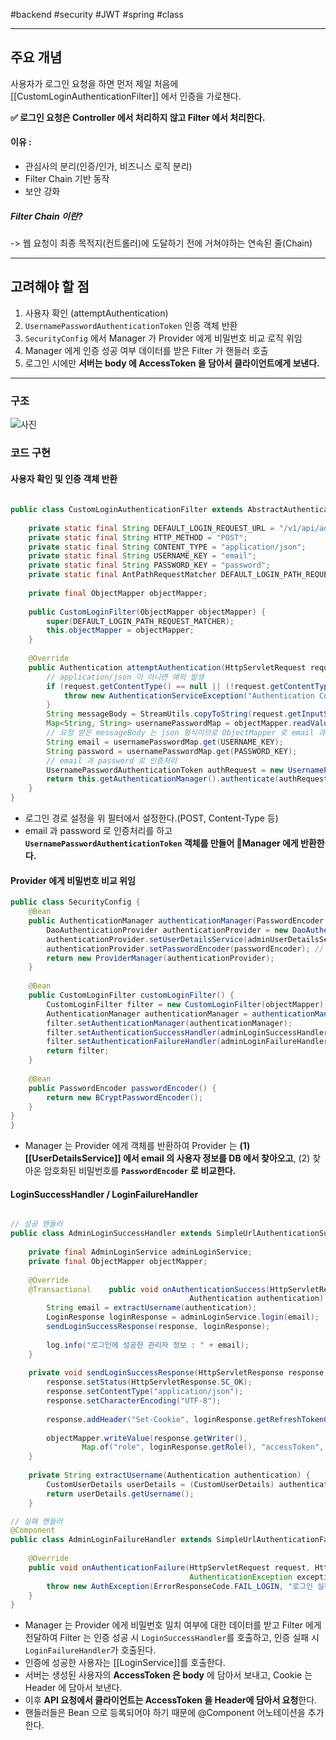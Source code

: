 #backend #security #JWT #spring #class

___
## 주요 개념

사용자가 로그인 요청을 하면 먼저 제일 처음에 [[CustomLoginAuthenticationFilter]] 에서 인증을 가로챈다.

**✅ 로그인 요청은 Controller 에서 처리하지 않고 Filter 에서 처리한다.**
#### 이유 : 
- 관심사의 분리(인증/인가, 비즈니스 로직 분리)
- Filter Chain 기반 동작
- 보안 강화
##### Filter Chain 이란? 
-> 웹 요청이 최종 목적지(컨트롤러)에 도달하기 전에 거쳐야하는 연속된 줄(Chain)

___

## 고려해야 할 점

1. 사용자 확인 (attemptAuthentication)
2. `UsernamePasswordAuthenticationToken` 인증 객체 반환
3. `SecurityConfig` 에서 Manager 가 Provider 에게 비밀번호 비교 로직 위임
4. Manager 에게 인증 성공 여부 데이터를 받은 Filter 가 핸들러 호출
5. 로그인 시에만 **서버는 body 에 AccessToken 을 담아서 클라이언트에게 보낸다.**

___

### 구조
![사진](image/secure.png)

### 코드 구현

#### 사용자 확인 및 인증 객체 반환

```java
  
public class CustomLoginAuthenticationFilter extends AbstractAuthenticationProcessingFilter {  
  
    private static final String DEFAULT_LOGIN_REQUEST_URL = "/v1/api/admin/login";  
    private static final String HTTP_METHOD = "POST";  
    private static final String CONTENT_TYPE = "application/json";  
    private static final String USERNAME_KEY = "email";  
    private static final String PASSWORD_KEY = "password";  
    private static final AntPathRequestMatcher DEFAULT_LOGIN_PATH_REQUEST_MATCHER = new AntPathRequestMatcher(DEFAULT_LOGIN_REQUEST_URL, HTTP_METHOD);  
  
    private final ObjectMapper objectMapper;  
  
    public CustomLoginFilter(ObjectMapper objectMapper) {  
        super(DEFAULT_LOGIN_PATH_REQUEST_MATCHER);  
        this.objectMapper = objectMapper;  
    }  
  
    @Override  
    public Authentication attemptAuthentication(HttpServletRequest request, HttpServletResponse response) throws AuthenticationException, IOException {  
	    // application/json 이 아니면 예외 발생
        if (request.getContentType() == null || (!request.getContentType().equals(CONTENT_TYPE) && !request.getContentType().startsWith(CONTENT_TYPE))) {  
            throw new AuthenticationServiceException("Authentication Content-Type not supported: " + request.getContentType());  
        }  
        String messageBody = StreamUtils.copyToString(request.getInputStream(), StandardCharsets.UTF_8);  
        Map<String, String> usernamePasswordMap = objectMapper.readValue(messageBody, Map.class); 
        // 요청 받은 messageBody 는 json 형식이므로 ObjectMapper 로 email 과 password 추출 
        String email = usernamePasswordMap.get(USERNAME_KEY);  
        String password = usernamePasswordMap.get(PASSWORD_KEY);  
        // email 과 password 로 인증처리
        UsernamePasswordAuthenticationToken authRequest = new UsernamePasswordAuthenticationToken(email, password);  
        return this.getAuthenticationManager().authenticate(authRequest);  
    }  
}
```

- 로그인 경로 설정을 위 필터에서 설정한다.(POST, Content-Type 등)
- email 과 password 로 인증처리를 하고 __`UsernamePasswordAuthenticationToken` 객체를 만들어  Manager 에게 반환한다.__

#### Provider 에게 비밀번호 비교 위임

```java
public class SecurityConfig {
	@Bean  
    public AuthenticationManager authenticationManager(PasswordEncoder passwordEncoder) {  
        DaoAuthenticationProvider authenticationProvider = new DaoAuthenticationProvider();  
        authenticationProvider.setUserDetailsService(adminUserDetailsService); // 사용자 정보 가져와서  
        authenticationProvider.setPasswordEncoder(passwordEncoder); // provider 안에서 암호화된 비밀변호 db 와 비교  
        return new ProviderManager(authenticationProvider);  
    }  
  
    @Bean  
    public CustomLoginFilter customLoginFilter() {  
        CustomLoginFilter filter = new CustomLoginFilter(objectMapper); // ObjectMapper는 DI 받아야 함  
        AuthenticationManager authenticationManager = authenticationManager(passwordEncoder());  
        filter.setAuthenticationManager(authenticationManager);  
        filter.setAuthenticationSuccessHandler(adminLoginSuccessHandler);  
        filter.setAuthenticationFailureHandler(adminLoginFailureHandler);  
        return filter;  
    }  
  
    @Bean  
    public PasswordEncoder passwordEncoder() {  
        return new BCryptPasswordEncoder();  
    }  
}
}
```

- Manager 는 Provider 에게 객체를 반환하여 Provider 는 __(1) [[UserDetailsService]] 에서 email 의 사용자 정보를 DB 에서 찾아오고__, (2) 찾아온 암호화된 비밀번호를 __`PasswordEncoder` 로 비교한다.__

#### LoginSuccessHandler / LoginFailureHandler

```java

// 성공 핸들러
public class AdminLoginSuccessHandler extends SimpleUrlAuthenticationSuccessHandler {  
  
    private final AdminLoginService adminLoginService;  
    private final ObjectMapper objectMapper;  
  
    @Override  
    @Transactional    public void onAuthenticationSuccess(HttpServletRequest request, HttpServletResponse response,  
                                        Authentication authentication) throws IOException {  
        String email = extractUsername(authentication);  
        LoginResponse loginResponse = adminLoginService.login(email);  
        sendLoginSuccessResponse(response, loginResponse);  
  
        log.info("로그인에 성공한 관리자 정보 : " + email);  
    }  
  
    private void sendLoginSuccessResponse(HttpServletResponse response, LoginResponse loginResponse) throws IOException {  
        response.setStatus(HttpServletResponse.SC_OK);  
        response.setContentType("application/json");  
        response.setCharacterEncoding("UTF-8");  
  
        response.addHeader("Set-Cookie", loginResponse.getRefreshTokenCookie().toString());  
  
        objectMapper.writeValue(response.getWriter(),  
                Map.of("role", loginResponse.getRole(), "accessToken", loginResponse.getAccessToken()));  
    }  
  
    private String extractUsername(Authentication authentication) {  
        CustomUserDetails userDetails = (CustomUserDetails) authentication.getPrincipal();  
        return userDetails.getUsername();  
    }

// 실패 핸들러
@Component
public class AdminLoginFailureHandler extends SimpleUrlAuthenticationFailureHandler {  
  
    @Override  
    public void onAuthenticationFailure(HttpServletRequest request, HttpServletResponse response,  
                                        AuthenticationException exception){  
        throw new AuthException(ErrorResponseCode.FAIL_LOGIN, "로그인 실패");  
    }  
}
```

- Manager 는 Provider 에게 비밀번호 일치 여부에 대한 데이터를 받고 Filter 에게 전달하여 Filter 는 인증 성공 시 `LoginSuccessHandler`를 호출하고, 인증 실패 시 `LoginFailureHandler`가 호출된다.
- 인증에 성공한 사용자는 [[LoginService]]를 호출한다.
- 서버는 생성된 사용자의 **AccessToken 은 body** 에 담아서 보내고, Cookie 는 Header 에 담아서 보낸다.
- 이후 **API 요청에서 클라이언트는 AccessToken 을 Header에 담아서 요청**한다.
- 핸들러들은 Bean 으로 등록되어야 하기 때문에 @Component 어노테이션을 추가한다.